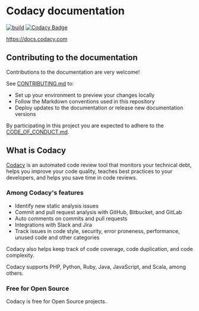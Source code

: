# Codacy documentation

[![build](https://github.com/codacy/docs/workflows/mkdocs/badge.svg)](https://github.com/codacy/docs/actions) [![Codacy Badge](https://api.codacy.com/project/badge/Grade/5e8bce49e0df4be8a880f2df02759d88)](https://app.codacy.com/gh/codacy/docs/dashboard?utm_source=github.com&utm_medium=referral&utm_content=codacy/docs&utm_campaign=Badge_Grade)

<https://docs.codacy.com>

## Contributing to the documentation

Contributions to the documentation are very welcome! 

See [CONTRIBUTING.md](CONTRIBUTING.md) to:

-   Set up your environment to preview your changes locally
-   Follow the Markdown conventions used in this repository
-   Deploy updates to the documentation or release new documentation versions

By participating in this project you are expected to adhere to the [CODE_OF_CONDUCT.md](CODE_OF_CONDUCT.md).

## What is Codacy

[Codacy](https://www.codacy.com/) is an automated code review tool that monitors your technical debt, helps you improve your code quality, teaches best practices to your developers, and helps you save time in code reviews.

### Among Codacy's features

-   Identify new static analysis issues
-   Commit and pull request analysis with GitHub, Bitbucket, and GitLab
-   Auto comments on commits and pull requests
-   Integrations with Slack and Jira
-   Track issues in code style, security, error proneness, performance, unused code and other categories

Codacy also helps keep track of code coverage, code duplication, and code complexity.

Codacy supports PHP, Python, Ruby, Java, JavaScript, and Scala, among others.

### Free for Open Source

Codacy is free for Open Source projects.
